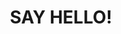 ---
title : "SAY HELLO!"
bg_image: "images/backgrounds/contact-us-bg.jpg"


# custom style
custom_class: "" 
custom_attributes: "" 
custom_css: ""
---